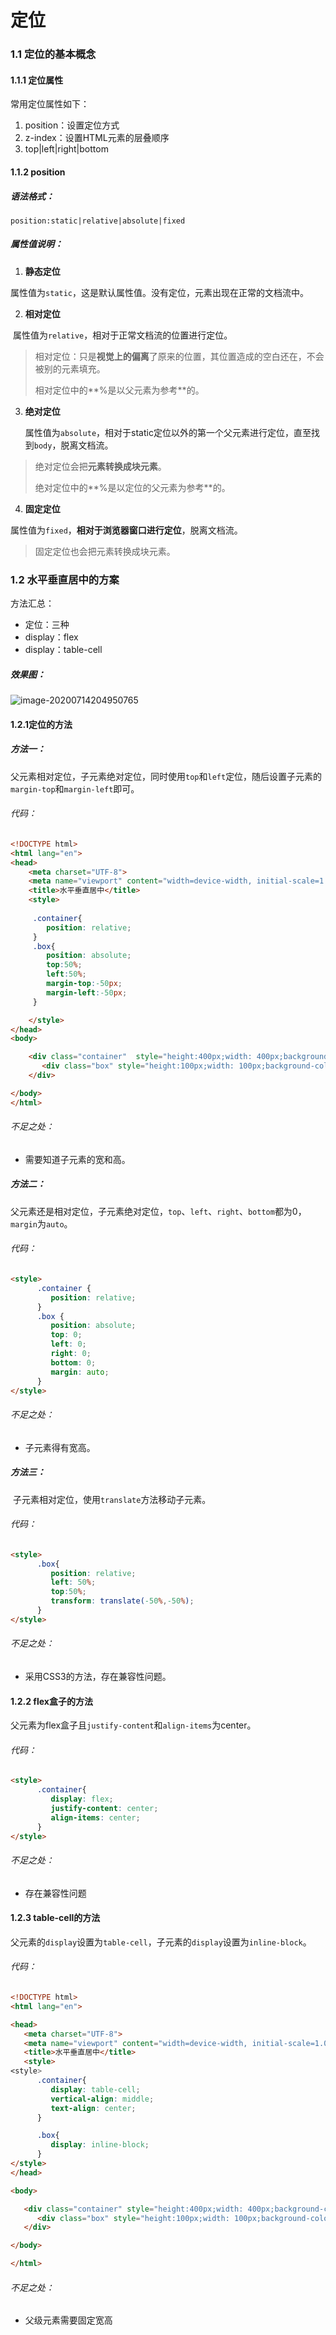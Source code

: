 # 定位

### 1.1 定位的基本概念

#### 1.1.1 定位属性

常用定位属性如下：

1. position：设置定位方式
2. z-index：设置HTML元素的层叠顺序
3. top|left|right|bottom

#### 1.1.2 position

##### 语法格式：

`position:static|relative|absolute|fixed`

##### 属性值说明：

1. **静态定位**

​      属性值为`static`，这是默认属性值。没有定位，元素出现在正常的文档流中。

2. **相对定位**

​      属性值为`relative`，相对于正常文档流的位置进行定位。

> 相对定位：只是**视觉上的偏离**了原来的位置，其位置造成的空白还在，不会被别的元素填充。
>
> 相对定位中的**%是以父元素为参考**的。

3. **绝对定位**

   属性值为`absolute`，相对于static定位以外的第一个父元素进行定位，直至找到`body`，脱离文档流。

>绝对定位会把**元素转换成块元素**。
>
>绝对定位中的**%是以定位的父元素为参考**的。

4. **固定定位**

​       属性值为`fixed`，**相对于浏览器窗口进行定位**，脱离文档流。

> 固定定位也会把元素转换成块元素。

### 1.2 水平垂直居中的方案

方法汇总：

* 定位：三种
* display：flex
* display：table-cell

##### 效果图：

![image-20200714204950765](C:\Users\76110\AppData\Roaming\Typora\typora-user-images\image-20200714204950765.png)

#### 1.2.1定位的方法

##### 方法一：

​         父元素相对定位，子元素绝对定位，同时使用`top`和`left`定位，随后设置子元素的`margin-top`和`margin-left`即可。

###### 代码：

```html
<!DOCTYPE html>
<html lang="en">
<head>
    <meta charset="UTF-8">
    <meta name="viewport" content="width=device-width, initial-scale=1.0">
    <title>水平垂直居中</title>
    <style>
     
     .container{
        position: relative;
     }
     .box{
        position: absolute;
        top:50%;
        left:50%;
        margin-top:-50px;
        margin-left:-50px; 
     }

    </style>
</head>
<body>

    <div class="container"  style="height:400px;width: 400px;background-color: chartreuse;">
       <div class="box" style="height:100px;width: 100px;background-color: crimson;"></div>
    </div>

</body>
</html>
```

###### 不足之处：

* 需要知道子元素的宽和高。

##### 方法二：

​    父元素还是相对定位，子元素绝对定位，`top`、`left`、`right`、`bottom`都为0，`margin`为`auto`。

###### 代码：

```html
<style>
      .container {
         position: relative;
      }
      .box {
         position: absolute;
         top: 0;
         left: 0;
         right: 0;
         bottom: 0;
         margin: auto;
      }
</style>
```

###### 不足之处：

* 子元素得有宽高。

##### 方法三：

​      子元素相对定位，使用`translate`方法移动子元素。

###### 代码：

```html
<style>
      .box{
         position: relative;
         left: 50%;
         top:50%;
         transform: translate(-50%,-50%);
      }
</style>
```

###### 不足之处：

* 采用CSS3的方法，存在兼容性问题。

#### 1.2.2 flex盒子的方法

​        父元素为flex盒子且`justify-content`和`align-items`为center。

###### 代码：

```html
<style>
      .container{
         display: flex;
         justify-content: center;
         align-items: center;
      }
</style>
```

###### 不足之处：

* 存在兼容性问题

#### 1.2.3 table-cell的方法

​        父元素的`display`设置为`table-cell`，子元素的`display`设置为`inline-block`。

###### 代码：

```html
<!DOCTYPE html>
<html lang="en">

<head>
   <meta charset="UTF-8">
   <meta name="viewport" content="width=device-width, initial-scale=1.0">
   <title>水平垂直居中</title>
   <style>
<style>
      .container{
         display: table-cell;
         vertical-align: middle;
         text-align: center;
      }

      .box{
         display: inline-block;
      }
</style>
</head>

<body>

   <div class="container" style="height:400px;width: 400px;background-color: chartreuse;">
      <div class="box" style="height:100px;width: 100px;background-color: crimson;"></div>
   </div>

</body>

</html>
```

###### 不足之处：

* 父级元素需要固定宽高